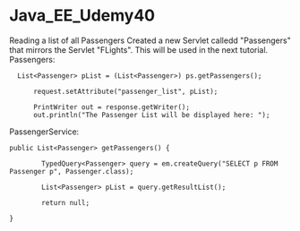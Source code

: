 # Java_EE_Udemy40
Reading a list of all Passengers
Created a new Servlet calledd "Passengers" that mirrors the Servlet "FLights". This will be used in the next tutorial.
Passengers: 

      List<Passenger> pList = (List<Passenger>) ps.getPassengers();
		
		  request.setAttribute("passenger_list", pList);
		
		  PrintWriter out = response.getWriter();
		  out.println("The Passenger List will be displayed here: ");


PassengerService:

    public List<Passenger> getPassengers() {
    	
    		TypedQuery<Passenger> query = em.createQuery("SELECT p FROM Passenger p", Passenger.class);
    	
    		List<Passenger> pList = query.getResultList();
    			
    		return null;
    	
    }
